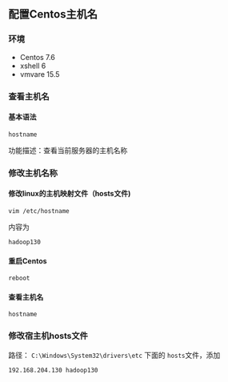 ## 配置Centos主机名

### 环境

- Centos 7.6
- xshell 6
- vmvare 15.5



### 查看主机名



#### 基本语法

`hostname`

功能描述：查看当前服务器的主机名称



### 修改主机名称



#### 修改linux的主机映射文件（hosts文件)

```shell
vim /etc/hostname
```

内容为

```shell
hadoop130
```



#### 重启Centos

```shell
reboot
```



#### 查看主机名

```shell
hostname
```



### 修改宿主机hosts文件

路径： `C:\Windows\System32\drivers\etc` 下面的 `hosts`文件，添加

```
192.168.204.130 hadoop130
```